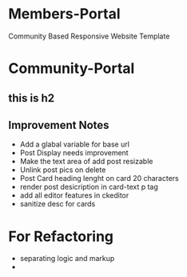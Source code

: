 # Members-Portal
Community Based Responsive Website Template
# Community-Portal
## this is h2


## Improvement Notes

- Add a glabal variable for base url 
- Post Display needs improvement
- Make the text area of add post resizable
- Unlink post pics on delete 
- Post Card heading lenght on card 20 characters
- render post desicription in card-text p tag
- add all editor features in ckeditor
- sanitize desc for cards


# For Refactoring 

- separating logic and markup
- 